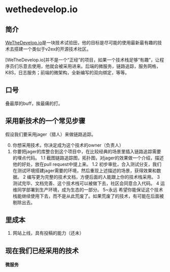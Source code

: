 # wethedevelop.io

## 简介
[WeTheDevelop.io](https://github.com/wethedevelop/wethedevelop.io)是一块技术试验田，他的目标是尽可能的使用最新最有趣的技术去搭建一个类似于v2ex的开源技术社区。

[WeTheDevelop.io]并不是一个“正经”的项目，如果一个技术栈足够“有趣”，让程序员们乐意去使用，他就会被采用进来。后端的微服务，链路追踪，服务网格，K8S，日志服务；前端的微架构，全新编写的双向绑定，等等。

## 口号

叠最厚的buff，挨最痛的打。

## 采用新技术的一个常见步骤

假设我们要采用jager（猎人）来做链路追踪。

0. 你想采用技术，你决定成为这个技术的owner（负责人）
1. 你要把jager的库整合到这个项目中，在比较经典的场景里插入链路追踪需要的埋点代码。
    1.1 截图链路追踪图，拓扑图，对jager的效果做一个介绍，描述他的好处，放在pull request中提上来。
    1.2 初步审批，合入测试分支，我们在测试环境搭建jager需要的环境，然后重现上述描述的场景，获得效果和数据。
2 编写更为完整的技术文档，方便后面的人能跟上你的技术栈采用。
3 测试完毕、文档完善、这个技术栈可以被做下去，社区会同意合入代码。
4 运维同学部署到生产环境，成为生态的一部分。
5~永远 希望你能保证这个技术栈能继续使用下去，而不是从此荒废了。如果荒废了的技术，有可能在后面被剔除出去。

## 里成本

1. 网站上线，具有投稿的能力（还未）

## 现在我们已经采用的技术

#### 微服务
